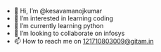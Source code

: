 - 👋 Hi, I’m @kesavamanojkumar
- 👀 I’m interested in learning coding
- 🌱 I’m currently learning python
- 💞️ I’m looking to collaborate on infosys
- 📫 How to reach me on 121710803009@gitam.in

<!---
kesavamanojkumar/kesavamanojkumar is a ✨ special ✨ repository because its `README.md` (this file) appears on your GitHub profile.
You can click the Preview link to take a look at your changes.
--->
